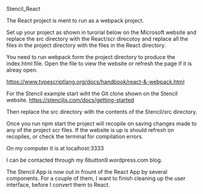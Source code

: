 Stencil_React

The React project is ment to run as a webpack project.

Set up your project as shown in turorial below on the Microsoft website and replace the src directory with the React/scr direcotoy and replace all the files in the project directory with the files in the React directory.

You need to run webpack form the project directory to produce the index.html file. Open the file to view the website or refresh the page if it is alreay open.

https://www.typescriptlang.org/docs/handbook/react-&-webpack.html

For the Stencil example start wiht the Git clone shown on the Stencil website. https://stenciljs.com/docs/getting-started

Then replace the src directory with the contents of the Stencil/src directory.

Once you run npm start the project will recopile on saving changes made to any of the project scr files. If the website is up is should refresh on recopiles, or check the terminal for compilation errors.

On my computer it is at localhost:3333

I can be contacted through my 6button9.wordpress.com blog.

The Stencil App is now out in frount of the React App by several components. For a couple of them, I want to finish cleaning up the user interface, before I convert them to React.
